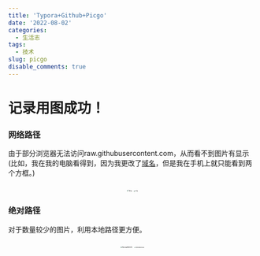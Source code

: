 ```yaml
---
title: 'Typora+Github+Picgo'
date: '2022-08-02'
categories:
  - 生活志
tags:
  - 技术
slug: picgo
disable_comments: true
---
```

#  记录用图成功！

### 网络路径
由于部分浏览器无法访问raw.githubusercontent.com，从而看不到图片有显示(比如，我在我的电脑看得到，因为我更改了[域名](https://blog.csdn.net/weixin_44293949/article/details/121863559)，但是我在手机上就只能看到两个方框。)
<p style="text-align: center;">
	<img src="https://raw.githubusercontent.com/Tang-Jay/imag/main/202208031714162.jpeg" alt="Tang" style="zoom:20%;" />
	<img src="https://raw.githubusercontent.com/Tang-Jay/imag/main/202208031714158.jpeg" alt="Lung" style="zoom:17%;" />
</p>


### 绝对路径
对于数量较少的图片，利用本地路径更方便。
<p style="text-align: center;">
	<img src="/images/Tang.jpeg" alt="WechatIMG435" style="zoom:20%;" />
	<img src="/images/Lung.jpeg" alt="WechatIMG436" style="zoom:17%;" />
</p>